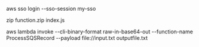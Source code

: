 aws sso login --sso-session my-sso

zip function.zip index.js

aws lambda invoke --cli-binary-format raw-in-base64-out --function-name ProcessSQSRecord --payload file://input.txt outputfile.txt
